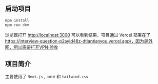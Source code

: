 ## 启动项目

```bash
npm install
npm run dev
```

浏览器打开 [http://localhost:3000](http://localhost:3000) 可以看到结果，项目通过 Vercel 部署在了 https://interview-question-p2ayld48z-dtlantianyou.vercel.app/，因为是外网，所以需要打开VPN·验收

## 项目简介

主要使用了 `Next.js` , `antd` 和 `tailwind.css`
